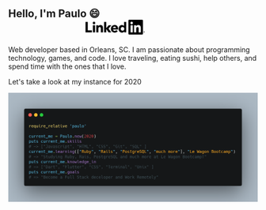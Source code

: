 ## Hello, I'm Paulo :smile: &emsp; &emsp; &emsp; &emsp; &emsp; &emsp; &emsp; &emsp; &emsp; &emsp; &emsp; &emsp; &emsp; &emsp; &emsp; &emsp; &emsp; &emsp; <img src="pngfind.com-r-symbol-png-3493269.png" width="120">    

Web developer based in Orleans, SC. I am passionate about programming technology, games, and code. 
I love traveling, eating sushi, help others, and spend time with the ones that I love.

Let's take a look at my instance for 2020

<img src="introduction_me.png" alt="introduction" width="1000"> 


 
